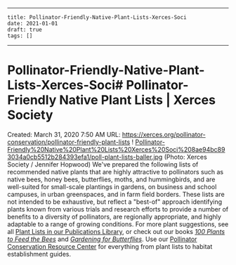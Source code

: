 
---
    title: Pollinator-Friendly-Native-Plant-Lists-Xerces-Soci
    date: 2021-01-01    
    draft: true
    tags: []
---
# Pollinator-Friendly-Native-Plant-Lists-Xerces-Soci# Pollinator-Friendly Native Plant Lists | Xerces Society
Created: March 31, 2020 7:50 AM
URL: https://xerces.org/pollinator-conservation/pollinator-friendly-plant-lists
!
[Pollinator-Friendly%20Native%20Plant%20Lists%20Xerces%20Soci%208ae94bc893034a0cb5512b284393efa1/poll-plant-lists-baller.jpg](Pollinator-Friendly%20Native%20Plant%20Lists%20Xerces%20Soci%208ae94bc893034a0cb5512b284393efa1/poll-plant-lists-baller.jpg)
(Photo: Xerces Society / Jennifer Hopwood)
We've prepared the following lists of recommended native plants that are highly attractive to pollinators such as native bees, honey bees, butterflies, moths, and hummingbirds, and are well-suited for small-scale plantings in gardens, on business and school campuses, in urban greenspaces, and in farm field borders.
These lists are not intended to be exhaustive, but reflect a "best-of" approach identifying plants known from various trials and research efforts to provide a number of benefits to a diversity of pollinators, are regionally appropriate, and highly adaptable to a range of growing conditions.
For more plant suggestions, see all [Plant Lists in our Publications Library](https://xerces.org/publications?field_publication_type_target_id=38&field_state_target_id=All&field_keywords_target_id=All&field_program_target_id=All), or check out our books *[100 Plants to Feed the Bees](https://xerces.org/books/100-plants-feed-bees)* and *[Gardening for Butterflies](https://xerces.org/books/gardening-butterflies)*.
Use our [Pollinator Conservation Resource Center](https://xerces.org/pollinator-resource-center) for everything from plant lists to habitat establishment guides.
